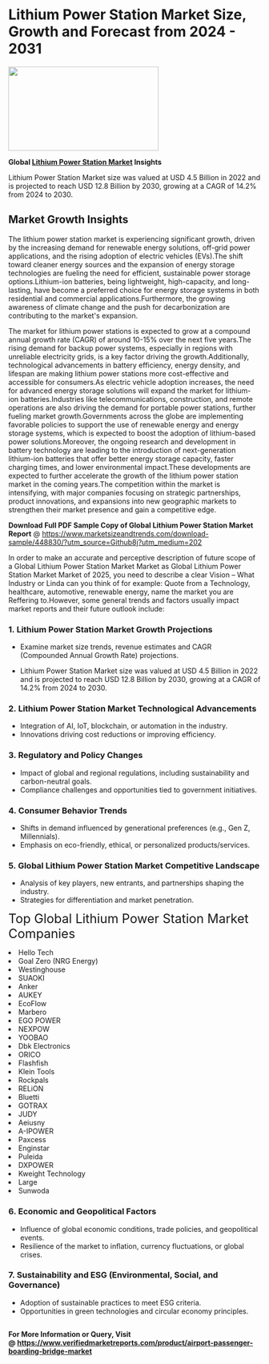 <H1>Lithium Power Station Market Size, Growth and Forecast from 2024 - 2031</H1><img class="aligncenter size-medium wp-image-584254" src="https://thirdeyenews.in/wp-content/uploads/2024/09/Global-Market-Research-300x168.jpeg" alt="" width="300" height="168" /><p><strong>Global&nbsp;<a href="https://www.marketsizeandtrends.com/download-sample/448830/?utm_source=Github8j?utm_medium=202">Lithium Power Station Market</a> Insights</strong></p><p>Lithium Power Station Market size was valued at USD 4.5 Billion in 2022 and is projected to reach USD 12.8 Billion by 2030, growing at a CAGR of 14.2% from 2024 to 2030.</p><p><h2>Market Growth Insights</h2> <p>The lithium power station market is experiencing significant growth, driven by the increasing demand for renewable energy solutions, off-grid power applications, and the rising adoption of electric vehicles (EVs).The shift toward cleaner energy sources and the expansion of energy storage technologies are fueling the need for efficient, sustainable power storage options.Lithium-ion batteries, being lightweight, high-capacity, and long-lasting, have become a preferred choice for energy storage systems in both residential and commercial applications.Furthermore, the growing awareness of climate change and the push for decarbonization are contributing to the market's expansion.</p> <p>The market for lithium power stations is expected to grow at a compound annual growth rate (CAGR) of around 10-15% over the next five years.The rising demand for backup power systems, especially in regions with unreliable electricity grids, is a key factor driving the growth.Additionally, technological advancements in battery efficiency, energy density, and lifespan are making lithium power stations more cost-effective and accessible for consumers.As electric vehicle adoption increases, the need for advanced energy storage solutions will expand the market for lithium-ion batteries.Industries like telecommunications, construction, and remote operations are also driving the demand for portable power stations, further fueling market growth.Governments across the globe are implementing favorable policies to support the use of renewable energy and energy storage systems, which is expected to boost the adoption of lithium-based power solutions.Moreover, the ongoing research and development in battery technology are leading to the introduction of next-generation lithium-ion batteries that offer better energy storage capacity, faster charging times, and lower environmental impact.These developments are expected to further accelerate the growth of the lithium power station market in the coming years.The competition within the market is intensifying, with major companies focusing on strategic partnerships, product innovations, and expansions into new geographic markets to strengthen their market presence and gain a competitive edge.<p><span class=""><strong>Download Full PDF Sample Copy of Global Lithium Power Station Market Report</strong> @ <a href="https://www.marketsizeandtrends.com/download-sample/448830/?utm_source=Github8j?utm_medium=202" target="_blank">https://www.marketsizeandtrends.com/download-sample/448830/?utm_source=Github8j?utm_medium=202</a></span></p><p>In order to make an accurate and perceptive description of future scope of a Global&nbsp;Lithium Power Station Market Market as Global&nbsp;Lithium Power Station Market Market of 2025, you need to describe a clear Vision &ndash; What Industry or Linda can you think of for example: Quote from a Technology, healthcare, automotive, renewable energy, name the market you are Reffering to.However, some general trends and factors usually impact market reports and their future outlook include:</p><h3>1.&nbsp;<strong>Lithium Power Station Market Growth Projections</strong></h3><ul><li>Examine market size trends, revenue estimates and CAGR (Compounded Annual Growth Rate) projections.</li><li><p>Lithium Power Station Market size was valued at USD 4.5 Billion in 2022 and is projected to reach USD 12.8 Billion by 2030, growing at a CAGR of 14.2% from 2024 to 2030.</p></li></ul><h3>2.&nbsp;<strong>Lithium Power Station Market Technological Advancements</strong></h3><ul><li>Integration of AI, IoT, blockchain, or automation in the industry.</li><li>Innovations driving cost reductions or improving efficiency.</li></ul><h3>3.&nbsp;<strong>Regulatory and Policy Changes</strong></h3><ul><li>Impact of global and regional regulations, including sustainability and carbon-neutral goals.</li><li>Compliance challenges and opportunities tied to government initiatives.</li></ul><h3>4.&nbsp;<strong>Consumer Behavior Trends</strong></h3><ul><li>Shifts in demand influenced by generational preferences (e.g., Gen Z, Millennials).</li><li>Emphasis on eco-friendly, ethical, or personalized products/services.</li></ul><h3>5.&nbsp;<strong>Global Lithium Power Station Market Competitive Landscape</strong></h3><ul><li>Analysis of key players, new entrants, and partnerships shaping the industry.</li><li>Strategies for differentiation and market penetration.</li></ul><p data-pm-slice="1 1 []"><span style="color: inherit; font-family: inherit; font-size: 25px;">Top Global Lithium Power Station Market Companies</span></p><div class="" data-test-id=""><p><li>Hello Tech</li><li> Goal Zero (NRG Energy)</li><li> Westinghouse</li><li> SUAOKI</li><li> Anker</li><li> AUKEY</li><li> EcoFlow</li><li> Marbero</li><li> EGO POWER</li><li> NEXPOW</li><li> YOOBAO</li><li> Dbk Electronics</li><li> ORICO</li><li> Flashfish</li><li> Klein Tools</li><li> Rockpals</li><li> RELiON</li><li> Bluetti</li><li> GOTRAX</li><li> JUDY</li><li> Aeiusny</li><li> A-IPOWER</li><li> Paxcess</li><li> Enginstar</li><li> Puleida</li><li> DXPOWER</li><li> Kweight Technology</li><li> Large</li><li> Sunwoda</li></p></div><h3>6.&nbsp;<strong>Economic and Geopolitical Factors</strong></h3><ul><li>Influence of global economic conditions, trade policies, and geopolitical events.</li><li>Resilience of the market to inflation, currency fluctuations, or global crises.</li></ul><h3>7.&nbsp;<strong>Sustainability and ESG (Environmental, Social, and Governance)</strong></h3><ul><li>Adoption of sustainable practices to meet ESG criteria.</li><li>Opportunities in green technologies and circular economy principles.</li></ul><h2><strong style="font-size: 14px;">For More Information or Query, Visit @&nbsp;</strong><a style="background-color: #ffffff; font-size: 14px;" href="https://www.marketsizeandtrends.com/report/lithium-power-station-market/" target="_blank">https://www.verifiedmarketreports.com/product/airport-passenger-boarding-bridge-market</a></h2>